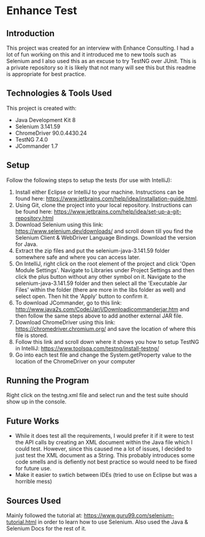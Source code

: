 # Enhance Test

## Introduction
This project was created for an interview with Enhance Consulting. I had a lot of fun working on this and it introduced me to new tools such as Selenium and I also used this as an excuse to try TestNG over JUnit. This is a private repository so it is likely that not many will see this but this readme is appropriate for best practice. 

## Technologies & Tools Used
This project is created with:
* Java Development Kit 8
* Selenium 3.141.59
* ChromeDriver 90.0.4430.24
* TestNG 7.4.0
* JCommander 1.7

## Setup
Follow the following steps to setup the tests (for use with IntelliJ):
1. Install either Eclipse or IntelliJ to your machine. Instructions can be found here: https://www.jetbrains.com/help/idea/installation-guide.html.
2. Using Git, clone the project into your local repository. Instructions can be found here: https://www.jetbrains.com/help/idea/set-up-a-git-repository.html
3. Download Selenium using this link: https://www.selenium.dev/downloads/ and scroll down till you find the Selenium Client & WebDriver Language Bindings. Download the version for Java. 
4. Extract the zip files and put the selenium-java-3.141.59 folder somewhere safe and where you can access later.
5. On IntelliJ, right click on the root element of the project and click 'Open Module Settings'. Navigate to Libraries under Project Settings and then click the plus button without any other symbol on it. Navigate to the selenium-java-3.141.59 folder and then select all the 'Executable Jar Files' within the folder (there are more in the libs folder as well) and select open. Then hit the 'Apply' button to confirm it. 
6. To download JCommander, go to this link: http://www.java2s.com/Code/Jar/j/Downloadjcommanderjar.htm and then follow the same steps above to add another external JAR file.
7. Download ChromeDriver using this link: https://chromedriver.chromium.org/ and save the location of where this file is stored.
8. Follow this link and scroll down where it shows you how to setup TestNG in IntelliJ: https://www.toolsqa.com/testng/install-testng/
9. Go into each test file and change the System.getProperty value to the location of the ChromeDriver on your computer

## Running the Program
Right click on the testng.xml file and select run and the test suite should show up in the console.

## Future Works
* While it does test all the requirements, I would prefer it if it were to test the API calls by creating an XML document within the Java file which I could test. However, since this caused me a lot of issues, I decided to just test the XML document as a String. This probably introduces some code smells and is defiently not best practice so would need to be fixed for future use.
* Make it easier to swtich between IDEs (tried to use on Eclipse but was a horrible mess)

## Sources Used
Mainly followed the tutorial at: https://www.guru99.com/selenium-tutorial.html in order to learn how to use Selenium. Also used the Java & Selenium Docs for the rest of it.
